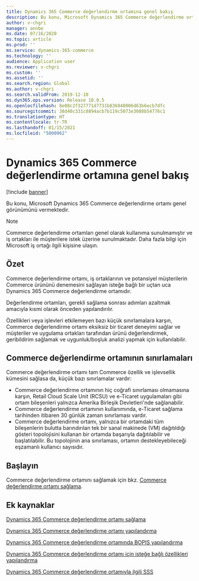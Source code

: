 ```yaml
---
title: Dynamics 365 Commerce değerlendirme ortamına genel bakış
description: Bu konu, Microsoft Dynamics 365 Commerce değerlendirme ortamı genel görünümünü vermektedir.
author: v-chgri
manager: annbe
ms.date: 07/16/2020
ms.topic: article
ms.prod: ''
ms.service: dynamics-365-commerce
ms.technology: ''
audience: Application user
ms.reviewer: v-chgri
ms.custom: ''
ms.assetid: ''
ms.search.region: Global
ms.author: v-chgri
ms.search.validFrom: 2019-12-10
ms.dyn365.ops.version: Release 10.0.5
ms.openlocfilehash: 8e08c2f327771d7731b836840006d63b6ecb7dfc
ms.sourcegitcommit: 38d40c331c8894acb7b119c5073e3088b54776c1
ms.translationtype: HT
ms.contentlocale: tr-TR
ms.lasthandoff: 01/15/2021
ms.locfileid: "5000962"
---
```

# <a name="dynamics-365-commerce-evaluation-environment-overview"></a>Dynamics 365 Commerce değerlendirme ortamına genel bakış

[!include [banner](includes/banner.md)]

Bu konu, Microsoft Dynamics 365 Commerce değerlendirme ortamı genel görünümünü vermektedir.

> [!NOTE]
> Commerce değerlendirme ortamları genel olarak kullanıma sunulmamıştır ve iş ortakları ile müşterilere istek üzerine sunulmaktadır. Daha fazla bilgi için Microsoft iş ortağı ilgili kişisine ulaşın.

## <a name="overview"></a>Özet

Commerce değerlendirme ortamı, iş ortaklarının ve potansiyel müşterilerin Commerce ürününü denemesini sağlayan isteğe bağlı bir uçtan uca Dynamics 365 Commerce değerlendirme ortamıdır.

Değerlendirme ortamları, gerekli sağlama sonrası adımları azaltmak amacıyla kısmi olarak önceden yapılandırılır.

Özellikleri veya işlevleri etkilemeyen bazı küçük sınırlamalara karşın, Commerce değerlendirme ortamı eksiksiz bir ticaret deneyimi sağlar ve müşteriler ve uygulama ortakları tarafından ürünü değerlendirmek, geribildirim sağlamak ve uygunluk/boşluk analizi yapmak için kullanılabilir.

## <a name="limitations-of-the-commerce-evaluation-environment"></a>Commerce değerlendirme ortamının sınırlamaları

Commerce değerlendirme ortamı tam Commerce özellik ve işlevsellik kümesini sağlasa da, küçük bazı sınırlamalar vardır:

- Commerce değerlendirme ortamının hiç coğrafi sınırlaması olmamasına karşın, Retail Cloud Scale Unit (RCSU) ve e-Ticaret uygulamaları gibi ortam bileşenleri yalnızca Amerika Birleşik Devletleri'nde sağlanabilir.
- Commerce değerlendirme ortamının kullanımında, e-Ticaret sağlama tarihinden itibaren 30 günlük zaman sınırlaması vardır.
- Commerce değerlendirme ortamı, yalnızca bir ortamdaki tüm bileşenlerin bulutta barındırılan tek bir sanal makinede (VM) dağıtıldığı gösteri topolojisini kullanan bir ortamda başarıyla dağıtılabilir ve başlatılabilir. Bu topolojinin ana sınırlaması, ortamın destekleyebileceği eşzamanlı kullanıcı sayısıdır.

## <a name="get-started"></a>Başlayın

Commerce değerlendirme ortamını sağlamak için bkz. [Commerce değerlendirme ortamı sağlama](provisioning-guide.md).

## <a name="additional-resources"></a>Ek kaynaklar

[Dynamics 365 Commerce değerlendirme ortamı sağlama](provisioning-guide.md)

[Dynamics 365 Commerce değerlendirme ortamı yapılandırma](cpe-post-provisioning.md)

[Dynamics 365 Commerce değerlendirme ortamında BOPIS yapılandırma](cpe-bopis.md)

[Dynamics 365 Commerce değerlendirme ortamı için isteğe bağlı özellikleri yapılandırma](cpe-optional-features.md)

[Dynamics 365 Commerce değerlendirme ortamıyla ilgili SSS](cpe-faq.md)
